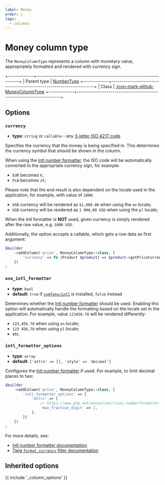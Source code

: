 ```yaml
---
label: Money
order: c
tags:
  - columns
---
```


# Money column type

The `MoneyColumnType` represents a column with monetary value, appropriately formatted and rendered with currency sign.

+-------------+---------------------------------------------------------------------+
| Parent type | [NumberType](number.md)
+-------------+---------------------------------------------------------------------+
| Class       | [:icon-mark-github: MoneyColumnType](https://github.com/Kreyu/data-table-bundle/blob/main/src/Column/Type/MoneyColumnType.php)
+-------------+---------------------------------------------------------------------+

## Options

### `currency`

- **type**: `string` or `callable` - any [3-letter ISO 4217 code](https://en.wikipedia.org/wiki/ISO_4217) 

Specifies the currency that the money is being specified in. 
This determines the currency symbol that should be shown in the column.

When using the [Intl number formatter](https://www.php.net/manual/en/class.numberformatter.php), 
the ISO code will be automatically converted to the appropriate currency sign, for example:

- `EUR` becomes `€`;
- `PLN` becomes `zł`;

Please note that the end result is also dependent on the locale used in the application, for example, with value of `1000`: 

- `USD` currency will be rendered as `$1,000.00` when using the `en` locale;
- `USD` currency will be rendered as `1 000,00 USD` when using the `pl` locale;

When the Intl formatter is **NOT** used, given currency is simply rendered after the raw value, e.g. `1000 USD`.

Additionally, the option accepts a callable, which gets a row data as first argument:

```php
$builder
    ->addColumn('price', MoneyColumnType::class, [
        'currency' => fn (Product $product) => $product->getPriceCurrency(),
    ])
;
```

### `use_intl_formatter`

- **type**: `bool`
- **default**: `true` if [`symfony/intl`](https://packagist.org/packages/symfony/intl) is installed, `false` instead

Determines whether the [Intl number formatter](https://www.php.net/manual/en/class.numberformatter.php) should be used.
Enabling this option will automatically handle the formatting based on the locale set in the application.
For example, value `123456.78` will be rendered differently:

- `123,456.78` when using `en` locale;
- `123 456,78` when using `pl` locale;
- etc.

### `intl_formatter_options`

- **type**: `array`
- **default**: `['attrs' => [], 'style' => 'decimal']`

Configures the [Intl number formatter](https://www.php.net/manual/en/class.numberformatter.php) if used.
For example, to limit decimal places to two:

```php
$builder
    ->addColumn('price', MoneyColumnType::class, [
        'intl_formatter_options' => [
            'attrs' => [
                // https://www.php.net/manual/en/class.numberformatter.php#numberformatter.constants.max-fraction-digits
                'max_fraction_digit' => 2,
            ],
        ])
    ])
;
```

For more details, see:
- [Intl number formatter documentation](https://www.php.net/manual/en/class.numberformatter.php)
- [Twig `format_currency` filter documentation](https://twig.symfony.com/doc/2.x/filters/format_currency.html)

## Inherited options

{{ include '_column_options' }}
